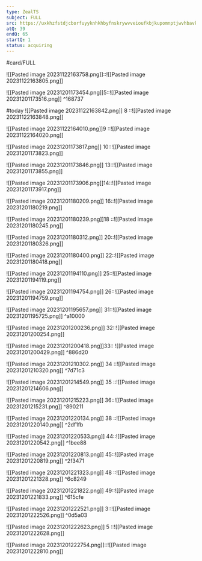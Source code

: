 ```yaml
---
type: ZealTS
subject: FULL
src: https://uxkhzfstdjcborfuyyknhkhbyfnskrywvveioufkbjkupomnptjwvhbavkysuhi.vercel.app/solution.html?testId=63ad76338883d4465333d133
atQ: 39
endQ: 65
startQ: 1
status: acquiring
---
```

#card/FULL 

![[Pasted image 20231122163758.png]]::![[Pasted image 20231122163805.png]]

![[Pasted image 20231201173454.png]]5::![[Pasted image 20231201173516.png]] ^168737


#today
![[Pasted image 20231122163842.png]] 8 ::![[Pasted image 20231122163848.png]]

![[Pasted image 20231122164010.png]]9 
::![[Pasted image 20231122164020.png]]

![[Pasted image 20231201173817.png]] 10::![[Pasted image 20231201173823.png]]

![[Pasted image 20231201173846.png]] 13::![[Pasted image 20231201173855.png]]

![[Pasted image 20231201173906.png]]14::![[Pasted image 20231201173917.png]]

![[Pasted image 20231201180209.png]] 16::![[Pasted image 20231201180219.png]]

![[Pasted image 20231201180239.png]]18 ::![[Pasted image 20231201180245.png]]

![[Pasted image 20231201180312.png]] 20::![[Pasted image 20231201180326.png]]

![[Pasted image 20231201180400.png]] 22::![[Pasted image 20231201180418.png]]

![[Pasted image 20231201194110.png]] 25::![[Pasted image 20231201194119.png]]

![[Pasted image 20231201194754.png]] 26::![[Pasted image 20231201194759.png]]

![[Pasted image 20231201195657.png]] 31::![[Pasted image 20231201195725.png]] ^a10000

![[Pasted image 20231201200236.png]] 32::![[Pasted image 20231201200254.png]]

![[Pasted image 20231201200418.png]]33:: ![[Pasted image 20231201200429.png]] ^886d20

![[Pasted image 20231201210302.png]] 34
::![[Pasted image 20231201210320.png]] ^7d71c3

![[Pasted image 20231201214549.png]] 35
::![[Pasted image 20231201214606.png]]

![[Pasted image 20231201215223.png]] 36::![[Pasted image 20231201215231.png]] ^890211

![[Pasted image 20231201220134.png]] 38
::![[Pasted image 20231201220140.png]] ^2df1fb

![[Pasted image 20231201220533.png]] 44::![[Pasted image 20231201220542.png]] ^1bee88

![[Pasted image 20231201220813.png]] 45::![[Pasted image 20231201220819.png]] ^2f3471

![[Pasted image 20231201221323.png]] 48
::![[Pasted image 20231201221328.png]] ^6c8249

![[Pasted image 20231201221822.png]] 49::![[Pasted image 20231201221833.png]] ^615cfe

![[Pasted image 20231201222521.png]] 3::![[Pasted image 20231201222526.png]] ^0d5a03

![[Pasted image 20231201222623.png]] 5
::![[Pasted image 20231201222628.png]]

![[Pasted image 20231201222754.png]]::![[Pasted image 20231201222810.png]]

